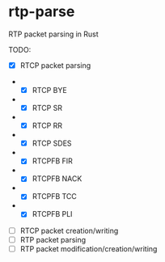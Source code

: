 # rtp-parse
RTP packet parsing in Rust

TODO:
- [x] RTCP packet parsing
- - [x] RTCP BYE
- - [x] RTCP SR
- - [x] RTCP RR
- - [x] RTCP SDES
- - [x] RTCPFB FIR
- - [x] RTCPFB NACK
- - [x] RTCPFB TCC
- - [x] RTCPFB PLI
- [ ] RTCP packet creation/writing
- [ ] RTP packet parsing
- [ ] RTP packet modification/creation/writing
